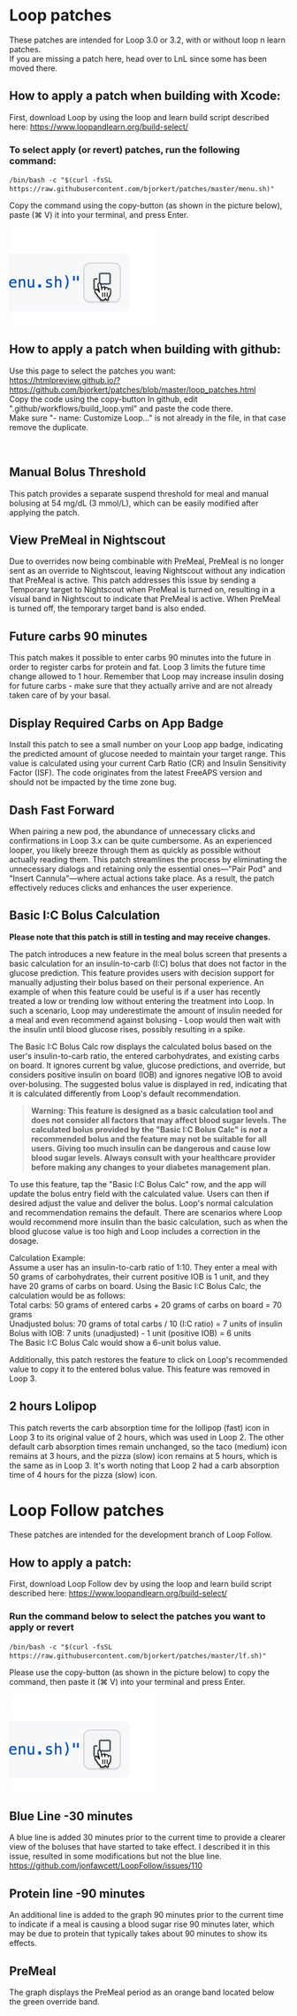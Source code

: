# Loop patches
These patches are intended for Loop 3.0 or 3.2, with or without loop n learn patches.  
If you are missing a patch here, head over to LnL since some has been moved there.

## How to apply a patch when building with Xcode:
First, download Loop by using the loop and learn build script described here: https://www.loopandlearn.org/build-select/

### To select apply (or revert) patches, run the following command:
```console
/bin/bash -c "$(curl -fsSL https://raw.githubusercontent.com/bjorkert/patches/master/menu.sh)"
```
Copy the command using the copy-button (as shown in the picture below), paste (⌘ V) it into your terminal, and press Enter.
 
![Loop](img/copy_command.png)

## How to apply a patch when building with github:
Use this page to select the patches you want:  
https://htmlpreview.github.io/?https://github.com/bjorkert/patches/blob/master/loop_patches.html  
Copy the code using the copy-button
In github, edit ".github/workflows/build_loop.yml" and paste the code there.  
Make sure "- name: Customize Loop..." is not already in the file, in that case remove the duplicate.

&nbsp;

## Manual Bolus Threshold
This patch provides a separate suspend threshold for meal and manual bolusing at 54 mg/dL (3 mmol/L), which can be easily modified after applying the patch.
&nbsp;
## View PreMeal in Nightscout
Due to overrides now being combinable with PreMeal, PreMeal is no longer sent as an override to Nightscout, leaving Nightscout without any indication that PreMeal is active. This patch addresses this issue by sending a Temporary target to Nightscout when PreMeal is turned on, resulting in a visual band in Nightscout to indicate that PreMeal is active. When PreMeal is turned off, the temporary target band is also ended.
&nbsp;
## Future carbs 90 minutes
This patch makes it possible to enter carbs 90 minutes into the future in order to register carbs for protein and fat. Loop 3 limits the future time change allowed to 1 hour. Remember that Loop may increase insulin dosing for future carbs - make sure that they actually arrive and are not already taken care of by your basal.
&nbsp;
## Display Required Carbs on App Badge
Install this patch to see a small number on your Loop app badge, indicating the predicted amount of glucose needed to maintain your target range. This value is calculated using your current Carb Ratio (CR) and Insulin Sensitivity Factor (ISF). The code originates from the latest FreeAPS version and should not be impacted by the time zone bug.
&nbsp;
## Dash Fast Forward
When pairing a new pod, the abundance of unnecessary clicks and confirmations in Loop 3.x can be quite cumbersome. As an experienced looper, you likely breeze through them as quickly as possible without actually reading them. This patch streamlines the process by eliminating the unnecessary dialogs and retaining only the essential ones—"Pair Pod" and "Insert Cannula"—where actual actions take place. As a result, the patch effectively reduces clicks and enhances the user experience.
&nbsp;
## Basic I:C Bolus Calculation
**Please note that this patch is still in testing and may receive changes.**

The patch introduces a new feature in the meal bolus screen that presents a basic calculation for an insulin-to-carb (I:C) bolus that does not factor in the glucose prediction. This feature provides users with decision support for manually adjusting their bolus based on their personal experience. An example of when this feature could be useful is if a user has recently treated a low or trending low without entering the treatment into Loop. In such a scenario, Loop may underestimate the amount of insulin needed for a meal and even recommend against bolusing - Loop would then wait with the insulin until blood glucose rises, possibly resulting in a spike.

The Basic I:C Bolus Calc row displays the calculated bolus based on the user's insulin-to-carb ratio, the entered carbohydrates, and existing carbs on board. It ignores current bg value, glucose predictions, and override, but considers positive insulin on board (IOB) and ignores negative IOB to avoid over-bolusing. The suggested bolus value is displayed in red, indicating that it is calculated differently from Loop's default recommendation.

>**Warning: This feature is designed as a basic calculation tool and does not consider all factors that may affect blood sugar levels. The calculated bolus provided by the "Basic I:C Bolus Calc" is _not_ a recommended bolus and the feature may not be suitable for all users. Giving too much insulin can be dangerous and cause low blood sugar levels. Always consult with your healthcare provider before making any changes to your diabetes management plan.**

To use this feature, tap the "Basic I:C Bolus Calc" row, and the app will update the bolus entry field with the calculated value. Users can then if desired adjust the value and deliver the bolus. Loop's normal calculation and recommendation remains the default. There are scenarios where Loop would recommend more insulin than the basic calculation, such as when the blood glucose value is too high and Loop includes a correction in the dosage.

Calculation Example:  
Assume a user has an insulin-to-carb ratio of 1:10. They enter a meal with 50 grams of carbohydrates, their current positive IOB is 1 unit, and they have 20 grams of carbs on board. Using the Basic I:C Bolus Calc, the calculation would be as follows:  
Total carbs: 50 grams of entered carbs + 20 grams of carbs on board = 70 grams  
Unadjusted bolus: 70 grams of total carbs / 10 (I:C ratio) = 7 units of insulin  
Bolus with IOB: 7 units (unadjusted) - 1 unit (positive IOB) = 6 units  
The Basic I:C Bolus Calc would show a 6-unit bolus value.

Additionally, this patch restores the feature to click on Loop's recommended value to copy it to the entered bolus value. This feature was removed in Loop 3.
&nbsp;
## 2 hours Lolipop
This patch reverts the carb absorption time for the lollipop (fast) icon in Loop 3 to its original value of 2 hours, which was used in Loop 2. The other default carb absorption times remain unchanged, so the taco (medium) icon remains at 3 hours, and the pizza (slow) icon remains at 5 hours, which is the same as in Loop 3. It's worth noting that Loop 2 had a carb absorption time of 4 hours for the pizza (slow) icon.
&nbsp;
&nbsp;
# Loop Follow patches
These patches are intended for the development branch of Loop Follow.
## How to apply a patch:
First, download Loop Follow dev by using the loop and learn build script described here: https://www.loopandlearn.org/build-select/
### Run the command below to select the patches you want to apply or revert
```console
/bin/bash -c "$(curl -fsSL https://raw.githubusercontent.com/bjorkert/patches/master/lf.sh)"
```
Please use the copy-button (as shown in the picture below) to copy the command, then paste it (⌘ V) into your terminal and press Enter.

![Loop](img/copy_command.png)

## Blue Line -30 minutes
A blue line is added 30 minutes prior to the current time to provide a clearer view of the boluses that have started to take effect.
I described it in this issue, resulted in some modifications but not the blue line. https://github.com/jonfawcett/LoopFollow/issues/110
&nbsp;
## Protein line -90 minutes
An additional line is added to the graph 90 minutes prior to the current time to indicate if a meal is causing a blood sugar rise 90 minutes later, which may be due to protein that typically takes about 90 minutes to show its effects.
&nbsp;
## PreMeal
The graph displays the PreMeal period as an orange band located below the green override band.
&nbsp;
